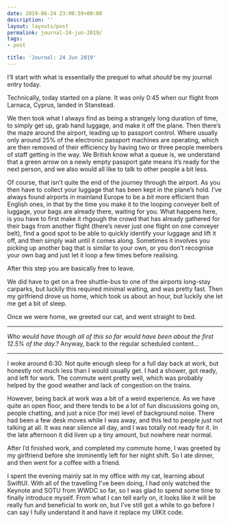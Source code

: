```yaml
---
date: 2019-06-24 23:00:59+00:00
description: ''
layout: layouts/post
permalink: journal-24-jun-2019/
tags:
- post

title: 'Journal: 24 Jun 2019'
---
```


<p>I’ll start with what is essentially the prequel to what <em>should</em> be my journal entry today.</p>
<p>Technically, today started on a plane. It was only 0:45 when our flight from Larnaca, Cyprus, landed in Stanstead.</p>
<p>We then took what I always find as being a strangely long duration of time, to simply get up, grab hand luggage, and make it off the plane. Then there’s the maze around the airport, leading up to passport control. Where usually only around 25% of the electronic passport machines are operating, which are then removed of their efficiency by  having two or three people members of staff getting in the way. We British know what a queue is, we understand that a green arrow on a newly empty passport gate means it’s ready for the next person, and we also would all like to talk to other people a bit less.</p>
<p>Of course, that isn’t quite the end of the journey through the airport. As you then have to collect your luggage that has been kept in the plane’s hold. I’ve always found airports in mainland Europe to be a <em>bit</em> more efficient than English ones, in that by the time you make it to the looping conveyer belt of luggage, your bags are already there, waiting for you. What happens here, is you have to first make it rhgough the crowd that has already gathered for their bags from another flight (there’s never just one flight on one conveyer belt), find a good spot to be able to quickly identify your luggage and lift it off, and then simply wait until it comes along. Sometimes it involves you picking up another bag that is similar to your own, or you don’t recognise your own bag and just let it loop a few times before realising.</p>
<p>After this step you are basically free to leave.</p>
<p>We did have to get on a free shuttle-bus to one of the airports long-stay carparks, but luckily this required minimal waiting, and was pretty fast. Then my girlfriend drove us home, which took us about an hour, but luckily she let me get a bit of sleep.</p>
<p>Once we were home, we greeted our cat, and went straight to bed.</p>
<hr>
<p><em>Who would have though all of this so far would have been about the first 12.5% of the day.?</em> Anyway, back to the regular scheduled content&#8230;</p>
<hr>
<p>I woke around 6:30. Not quite enough sleep for a full day back at work, but honestly not much less than I would usually get. I had a shower, got ready, and left for work. The commute went pretty well, which was probably helped by the good weather and lack of congestion on the trains.</p>
<p>However, being back at work was a bit of a weird experience. As we have quite an open floor, and there tends to be a lot of fun discussions going on, people chatting, and just a nice (for me) level of background noise. There had been a few desk moves while I was away, and this led to people just not talking at all. It was near silence all day, and I was totally not ready for it. In the late afternoon it did liven up a tiny amount, but nowhere near normal.</p>
<p>After I’d finished work, and completed my commute home, I was greeted by my girlfriend before she imminently left for her night shift. So I ate dinner, and then went for a coffee with a friend.</p>
<p>I spent the evening mainly sat in my office with my cat, learning about SwiftUI. With all of the travelling I’ve been doing, I had only watched the Keynote and SOTU from WWDC so far, so I was glad to spend some time to finally introduce myself. From what I can tell early on, it looks like it will be really fun and beneficial to work on, but I’ve still got a while to go before I can say I fully understand it and have it replace my UIKit code.</p>
